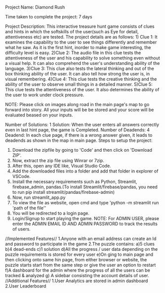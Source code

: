 Project Name: Diamond Rush

Time taken to complete the project: 7 days

Project Description: This interactive treasure hunt game consists of clues and hints in which the softskills of the user(such as Eye for detail, attentiveness etc) are tested.
The project details are as follows:
    1) Clue 1: It examines the capability to the user to see things differently and remember what he saw. As it is the first hint, inorder to make game interesting, the difficulty level is easy.
    2)Clue 2: The audio file in this clue tests the attentiveness of the user and his capability to solve something even without a visual help. It can also comprehend the user's understanding ability of the language.
    3)Clue 3: This clue also tests the lateral thinking and out of the box thinking ability of the user. It can also tell how strong the user is, in visual remembering.
    4)Clue 4: This clue tests the creative thinking and the ability of the user to observe small things in a detailed manner.
    5)Clue 5: This clue tests the attentiveness of the user. It also determines the ability of the user to work under clock pressure.

NOTE: Please click on images along road in the main page's map to go forward into story. All your inputs will be be stored and your score will be evaluated beased on your inputs.
    
Number of Solutions: 1
  Solution: When the user enters all answers correctly even in last hint page, the game is Completed.
Number of Deadends: 4
  Deadend: In each clue page, if there is a wrong answer given, it leads to deadends as shown in the map in main page.
Steps to setup the project:
  1) Download the zipfile by going to 'Code' and then click on 'Download ZIP'.
  2) Now, extract the zip file using Winrar or 7zip.
  3) After this, open any IDE like, Visual Studio Code.
  4) Add the downloaded files into a folder and add that folder in explorer of VSCode.
  5) Install the necessary requirements such as Python, Streamlit, firebase_admin, pandas.(To install Streamlit/firebase/pandas, you need to run pip install streamlit/pandas/firebase-admin)
  6) Now, run streamlit_app.py
  7) To view the file as website, open cmd and type 'python -m streamlit run 'path of the file''
  8) You will be redirected to a login page.
  9) Login/Signup to start playing the game.
NOTE: For ADMIN USER, please enter the ADMIN EMAIL ID AND ADMIN PASSWORD to track the results of users.

//Implemented Features//
  1.Anyone with an email address can create an Id and password to participate in the game
  2.The puzzle contains:
        a)5 clues
        b)4 dead-ends
        c)1 solution 
        d)All the progress / user data depending on the puzzle requirements is stored for every user
        e)On ging to main page and then clicking onto same hin page, from either browser or website, the puzzle starts start from the same step or give the user an option to restart
        f)A dashboard for the admin where the progress of all the users can be tracked & analyzed
        g) A sidebar consisting the account details of user.
//Additional Features//
  1.User Analytics are stored in admin dashboard
  2.User Leaderboard
